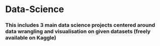 # Data-Science
### This includes 3 main data science projects centered around data wrangling and visualisation on given datasets (freely available on Kaggle)
